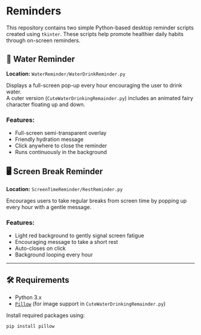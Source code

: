 # Reminders

This repository contains two simple Python-based desktop reminder scripts created using `tkinter`. These scripts help promote healthier daily habits through on-screen reminders.

## 🥤 Water Reminder

**Location:** `WaterReminder/WaterDrinkReminder.py`

Displays a full-screen pop-up every hour encouraging the user to drink water.  
A cuter version (`CuteWaterDrinkingRemainder.py`) includes an animated fairy character floating up and down.

### Features:
- Full-screen semi-transparent overlay
- Friendly hydration message
- Click anywhere to close the reminder
- Runs continuously in the background

## 🖥️ Screen Break Reminder

**Location:** `ScreenTimeReminder/RestReminder.py`

Encourages users to take regular breaks from screen time by popping up every hour with a gentle message.

### Features:
- Light red background to gently signal screen fatigue
- Encouraging message to take a short rest
- Auto-closes on click
- Background looping every hour

---

## 🛠 Requirements

- Python 3.x
- [`Pillow`](https://python-pillow.org) (for image support in `CuteWaterDrinkingRemainder.py`)

Install required packages using:

```bash
pip install pillow
